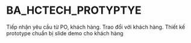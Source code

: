 # BA_HCTECH_PROTYPTYE
Tiếp nhận yêu cầu từ PO, khách hàng. Trao đổi với khách hàng. Thiết kế prototype chuẩn bị slide demo cho khách hàng
